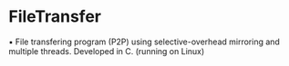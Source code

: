 # FileTransfer

▪ File transfering program (P2P) using selective-overhead mirroring and multiple threads. Developed  in C. (running on Linux) 

